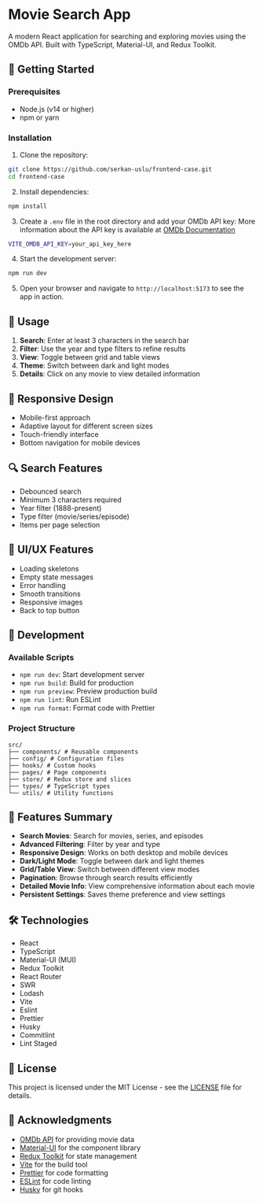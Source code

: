 # Movie Search App

A modern React application for searching and exploring movies using the OMDb API. Built with TypeScript, Material-UI, and Redux Toolkit.

## 🚀 Getting Started

### Prerequisites

- Node.js (v14 or higher)
- npm or yarn

### Installation

1. Clone the repository:

```bash
git clone https://github.com/serkan-uslu/frontend-case.git
cd frontend-case
```

2. Install dependencies:

```bash
npm install
```

3. Create a `.env` file in the root directory and add your OMDb API key: More information about the API key is available at [OMDb Documentation](OMDBAPI.md)

```bash
VITE_OMDB_API_KEY=your_api_key_here
```

4. Start the development server:

```bash
npm run dev
```

5. Open your browser and navigate to `http://localhost:5173` to see the app in action.

## 🎯 Usage

1. **Search**: Enter at least 3 characters in the search bar
2. **Filter**: Use the year and type filters to refine results
3. **View**: Toggle between grid and table views
4. **Theme**: Switch between dark and light modes
5. **Details**: Click on any movie to view detailed information

## 📱 Responsive Design

- Mobile-first approach
- Adaptive layout for different screen sizes
- Touch-friendly interface
- Bottom navigation for mobile devices

## 🔍 Search Features

- Debounced search
- Minimum 3 characters required
- Year filter (1888-present)
- Type filter (movie/series/episode)
- Items per page selection

## 🎨 UI/UX Features

- Loading skeletons
- Empty state messages
- Error handling
- Smooth transitions
- Responsive images
- Back to top button

## 🔧 Development

### Available Scripts

- `npm run dev`: Start development server
- `npm run build`: Build for production
- `npm run preview`: Preview production build
- `npm run lint`: Run ESLint
- `npm run format`: Format code with Prettier

### Project Structure

```
src/
├── components/ # Reusable components
├── config/ # Configuration files
├── hooks/ # Custom hooks
├── pages/ # Page components
├── store/ # Redux store and slices
├── types/ # TypeScript types
└── utils/ # Utility functions
```

## 🌟 Features Summary

- **Search Movies**: Search for movies, series, and episodes
- **Advanced Filtering**: Filter by year and type
- **Responsive Design**: Works on both desktop and mobile devices
- **Dark/Light Mode**: Toggle between dark and light themes
- **Grid/Table View**: Switch between different view modes
- **Pagination**: Browse through search results efficiently
- **Detailed Movie Info**: View comprehensive information about each movie
- **Persistent Settings**: Saves theme preference and view settings

## 🛠️ Technologies

- React
- TypeScript
- Material-UI (MUI)
- Redux Toolkit
- React Router
- SWR
- Lodash
- Vite
- Eslint
- Prettier
- Husky
- Commitlint
- Lint Staged

## 📄 License

This project is licensed under the MIT License - see the [LICENSE](LICENSE) file for details.

## 🙏 Acknowledgments

- [OMDb API](http://www.omdbapi.com/) for providing movie data
- [Material-UI](https://mui.com/) for the component library
- [Redux Toolkit](https://redux-toolkit.js.org/) for state management
- [Vite](https://vitejs.dev/) for the build tool
- [Prettier](https://prettier.io/) for code formatting
- [ESLint](https://eslint.org/) for code linting
- [Husky](https://typicode.github.io/husky/#/) for git hooks
